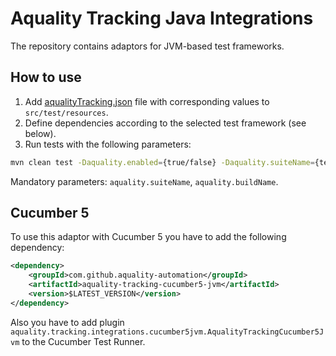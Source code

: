 # Aquality Tracking Java Integrations

The repository contains adaptors for JVM-based test frameworks.

## How to use

1. Add [aqualityTracking.json](./aquality-tracking-integrations-core/src/main/resources/aqualityTracking.json) file with corresponding values to `src/test/resources`.
2. Define dependencies according to the selected test framework (see below).
3. Run tests with the following parameters:

```bash
mvn clean test -Daquality.enabled={true/false} -Daquality.suiteName={test_suite_name} -Daquality.buildName={build_name} -Daquality.environment={execution_env} -Daquality.ciBuild={link_to_ci_build} -Daquality.debug={true/false}
```  

Mandatory parameters: `aquality.suiteName`, `aquality.buildName`.

## Cucumber 5

To use this adaptor with Cucumber 5 you have to add the following dependency:

```xml
<dependency>
    <groupId>com.github.aquality-automation</groupId>
    <artifactId>aquality-tracking-cucumber5-jvm</artifactId>
    <version>$LATEST_VERSION</version>
</dependency>
```

Also you have to add plugin `aquality.tracking.integrations.cucumber5jvm.AqualityTrackingCucumber5Jvm` to the Cucumber Test Runner. 